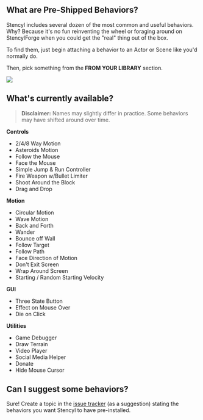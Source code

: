## What are Pre-Shipped Behaviors?

Stencyl includes several dozen of the most common and useful behaviors. Why? Because it's no fun reinventing the wheel or foraging around on StencylForge when you could get the "real" thing out of the box.

To find them, just begin attaching a behavior to an Actor or Scene like you'd normally do. 

Then, pick something from the **FROM YOUR LIBRARY** section.

![](http://blog.stencyl.com/wp-content/uploads/2012/02/Screen-shot-2012-02-06-at-9.02.23-AM.png)


## What's currently available?

> **Disclaimer:** Names may slightly differ in practice. Some behaviors may have shifted around over time.

**Controls**
* 2/4/8 Way Motion
* Asteroids Motion
* Follow the Mouse
* Face the Mouse
* Simple Jump & Run Controller
* Fire Weapon w/Bullet Limiter
* Shoot Around the Block
* Drag and Drop

**Motion**
* Circular Motion
* Wave Motion
* Back and Forth
* Wander
* Bounce off Wall
* Follow Target
* Follow Path
* Face Direction of Motion
* Don't Exit Screen
* Wrap Around Screen
* Starting / Random Starting Velocity

**GUI**
* Three State Button
* Effect on Mouse Over
* Die on Click

**Utilities**
* Game Debugger
* Draw Terrain
* Video Player
* Social Media Helper
* Donate
* Hide Mouse Cursor
 

## Can I suggest some behaviors?

Sure! Create a topic in the [issue tracker](http://community.stencyl.com/index.php?project=1;area=issues;tracker=feature) (as a suggestion) stating the behaviors you want Stencyl to have pre-installed.
